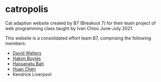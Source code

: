 # catropolis
Cat adaption website created by B7 (Breakout 7) for their team project of web programming class taught by Ivan Chiou June-July 2021.

This website is a consolidated effort team B7, comprising the following members:  
- [David Walters](https://github.com/DAV1Dsk)
- [Hakim Boyles](https://github.com/Volkanite)
- [Hassanatu Bah](https://github.com/hasana2)
- [Huan Chen](https://github.com/Huan-Ting)
- Kendrick Liverpool
